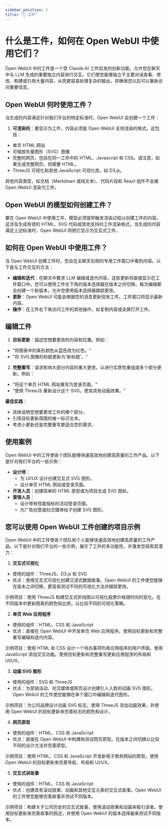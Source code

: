 ```yaml
---
sidebar_position: 1
title: "🏺 工件"
---
```


# 什么是工件，如何在 Open WebUI 中使用它们？

Open WebUI 中的工件是一个受 Claude.AI 工件启发的创新功能，允许您在聊天中与 LLM 生成的重要独立内容进行交互。它们使您能够独立于主要对话查看、修改、构建或引用大量内容，从而更容易处理复杂的输出，并确保您以后可以重新访问重要信息。

## Open WebUI 何时使用工件？

当生成的内容满足针对我们平台的特定标准时，Open WebUI 会创建一个工件：

1. **可渲染的**：要显示为工件，内容必须是 Open WebUI 支持渲染的格式。这包括：

* 单页 HTML 网站
* 可缩放矢量图形（SVG）图像
* 完整的网页，包括在同一工件中的 HTML、Javascript 和 CSS。请注意，如果生成完整网页，则需要 HTML。
* ThreeJS 可视化和其他 JavaScript 可视化库，如 D3.js。

其他内容类型，如文档（Markdown 或纯文本）、代码片段和 React 组件不会被 Open WebUI 渲染为工件。

## Open WebUI 的模型如何创建工件？

要在 Open WebUI 中使用工件，模型必须提供触发渲染过程以创建工件的内容。这涉及生成有效的 HTML、SVG 代码或其他支持的工件渲染格式。当生成的内容满足上述标准时，Open WebUI 将把它显示为交互式工件。

## 如何在 Open WebUI 中使用工件？

当 Open WebUI 创建工件时，您会在主聊天右侧的专用工件窗口中看到内容。以下是与工件交互的方法：

* **编辑和迭代**：在聊天中要求 LLM 编辑或迭代内容，这些更新将直接显示在工件窗口中。您可以使用工件左下角的版本选择器在版本之间切换。每次编辑都会创建一个新版本，允许您使用版本选择器跟踪更改。
* **更新**：Open WebUI 可能会根据您的消息更新现有工件。工件窗口将显示最新内容。
* **操作**：在工件右下角访问工件的其他操作，如复制内容或全屏打开工件。

## 编辑工件

1. **目标更新**：描述您想要更改的内容和位置。例如：

* "将图表中的条形颜色从蓝色改为红色。"
* "将 SVG 图像的标题更新为'新标题'。"

2. **完整重写**：请求影响大部分内容的重大更改，以进行实质性重组或多个部分更新。例如：

* "将这个单页 HTML 网站重写为登录页面。"
* "使用 ThreeJS 重新设计这个 SVG，使其具有动画效果。"

**最佳实践**：

* 具体说明您想要更改工件的哪个部分。
* 引用目标更新周围的唯一标识文本。
* 考虑小更新还是完整重写更适合您的需求。

## 使用案例

Open WebUI 中的工件使各个团队能够快速高效地创建高质量的工作产品。以下是针对我们平台的一些示例：

* **设计师**：
  * 为 UI/UX 设计创建交互式 SVG 图形。
  * 设计单页 HTML 网站或登录页面。
* **开发人员**：创建简单的 HTML 原型或为项目生成 SVG 图标。
* **营销人员**：
  * 设计带有性能指标的活动登录页面。
  * 为广告创意或社交媒体帖子创建 SVG 图形。

## 您可以使用 Open WebUI 工件创建的项目示例

Open WebUI 中的工件使各个团队和个人能够快速高效地创建高质量的工作产品。以下是针对我们平台的一些示例，展示了工件的多功能性，并激发您探索其潜力：

1. **交互式可视化**

* 使用的组件：ThreeJS、D3.js 和 SVG
* 优点：使用交互式可视化创建沉浸式数据故事。Open WebUI 的工件使您能够在版本之间切换，更容易测试不同的可视化方法并跟踪更改。

示例项目：使用 ThreeJS 构建交互式折线图以可视化股票价格随时间的变化。在不同版本中更新图表的颜色和比例，以比较不同的可视化策略。

2. **单页 Web 应用程序**

* 使用的组件：HTML、CSS 和 JavaScript
* 优点：直接在 Open WebUI 中开发单页 Web 应用程序。使用目标更新和完整重写编辑和迭代内容。

示例项目：使用 HTML 和 CSS 设计一个待办事项列表应用程序的用户界面。使用 JavaScript 添加交互功能。使用目标更新和完整重写更新应用程序的布局和 UI/UX。

3. **动画 SVG 图形**

* 使用的组件：SVG 和 ThreeJS
* 优点：为营销活动、社交媒体或网页设计创建引人入胜的动画 SVG 图形。Open WebUI 的工件使您能够在单个窗口中编辑和迭代图形。

示例项目：为公司品牌设计动画 SVG 标志。使用 ThreeJS 添加动画效果，并使用 Open WebUI 的目标更新来完善标志的颜色和设计。

4. **网页原型**

* 使用的组件：HTML、CSS 和 JavaScript
* 优点：直接在 Open WebUI 中构建和测试网页原型。在版本之间切换以比较不同的设计方法并完善原型。

示例项目：使用 HTML、CSS 和 JavaScript 开发新电子商务网站的原型。使用 Open WebUI 的目标更新来完善导航、布局和 UI/UX。

5. **交互式讲故事**

* 使用的组件：HTML、CSS 和 JavaScript
* 优点：创建具有滚动效果、动画和其他交互元素的交互式故事。Open WebUI 的工件使您能够完善故事并测试不同版本。

示例项目：构建关于公司历史的交互式故事，使用滚动效果和动画来吸引读者。使用目标更新来完善故事的叙述，并使用 Open WebUI 的版本选择器来测试不同版本。
